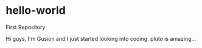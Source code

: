 # hello-world
First Repository

Hi guys,
I'm Gusion and I just started looking into coding. pluto is amazing...
